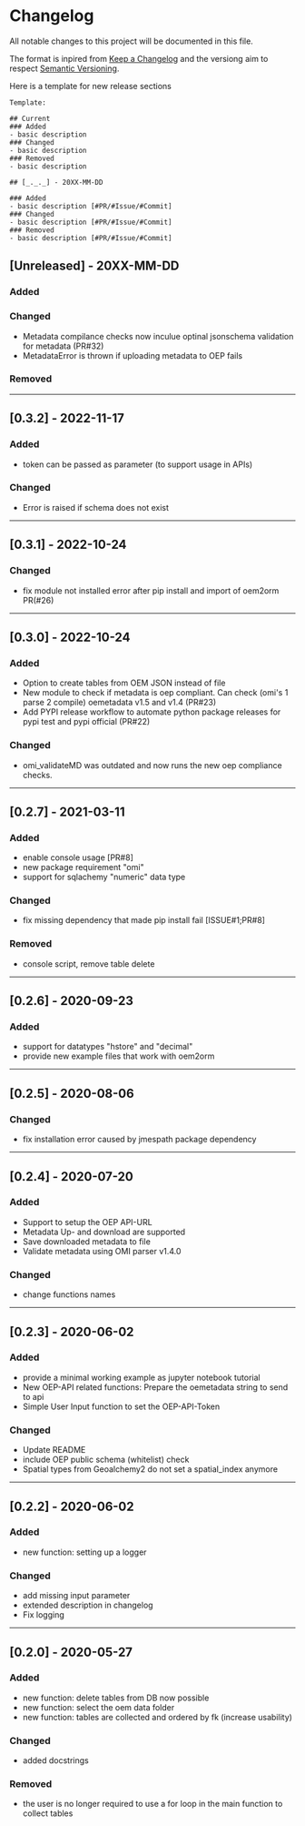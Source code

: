 # Changelog
All notable changes to this project will be documented in this file.

The format is inpired from [Keep a Changelog](http://keepachangelog.com/en/1.0.0/)
and the versiong aim to respect [Semantic Versioning](http://semver.org/spec/v2.0.0.html).

Here is a template for new release sections

```
Template:

## Current
### Added
- basic description
### Changed
- basic description
### Removed
- basic description

## [_._._] - 20XX-MM-DD

### Added
- basic description [#PR/#Issue/#Commit]
### Changed
- basic description [#PR/#Issue/#Commit]
### Removed
- basic description [#PR/#Issue/#Commit]
```
## [Unreleased] - 20XX-MM-DD

### Added
### Changed
- Metadata compilance checks now inculue optinal jsonschema validation for metadata (PR#32)
- MetadataError is thrown if uploading metadata to OEP fails

### Removed

______________________________________________________________________
## [0.3.2] - 2022-11-17

### Added
- token can be passed as parameter (to support usage in APIs)

### Changed
- Error is raised if schema does not exist

______________________________________________________________________
## [0.3.1] - 2022-10-24

### Changed
- fix module not installed error after pip install and import of oem2orm PR(#26)

______________________________________________________________________
## [0.3.0] - 2022-10-24

### Added
- Option to create tables from OEM JSON instead of file
- New module to check if metadata is oep compliant. Can check (omi's 1 parse 2 compile) oemetadata v1.5 and v1.4 (PR#23)
- Add PYPI release workflow to automate python package releases for pypi test and pypi official (PR#22)

### Changed
- omi_validateMD was outdated and now runs the new oep compliance checks.  

______________________________________________________________________
## [0.2.7] - 2021-03-11

### Added
- enable console usage [PR#8]
- new package requirement "omi" 
- support for sqlachemy "numeric" data type 

### Changed
- fix missing dependency that made pip install fail [ISSUE#1;PR#8]

### Removed
- console script, remove table delete 

______________________________________________________________________
## [0.2.6] - 2020-09-23

### Added
- support for datatypes "hstore" and "decimal"
- provide new example files that work with oem2orm

______________________________________________________________________
## [0.2.5] - 2020-08-06

### Changed
- fix installation error caused by jmespath package dependency

______________________________________________________________________
## [0.2.4] - 2020-07-20

### Added
- Support to setup the OEP API-URL
- Metadata Up- and download are supported
- Save downloaded metadata to file
- Validate metadata using OMI parser v1.4.0

### Changed
- change functions names

______________________________________________________________________
## [0.2.3] - 2020-06-02

### Added
- provide a minimal working example as jupyter notebook tutorial
- New OEP-API related functions: Prepare the oemetadata string to send to api 
- Simple User Input function to set the OEP-API-Token

### Changed
- Update README
- include OEP public schema (whitelist) check
- Spatial types from Geoalchemy2 do not set a spatial_index anymore

______________________________________________________________________
## [0.2.2] - 2020-06-02

### Added
- new function: setting up a logger

### Changed
- add missing input parameter
- extended description in changelog
- Fix logging 

______________________________________________________________________
## [0.2.0] - 2020-05-27

### Added
- new function: delete tables from DB now possible
- new function: select the oem data folder 
- new function: tables are collected and ordered by fk (increase usability)

### Changed
- added docstrings

### Removed
- the user is no longer required to use a for loop in the main function to collect tables




